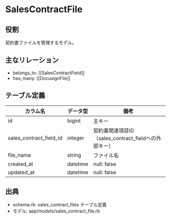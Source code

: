 # SalesContractFile

## 役割
契約書ファイルを管理するモデル。

## 主なリレーション
- belongs_to: [[SalesContractField]]
- has_many: [[DocusignFile]]

## テーブル定義

| カラム名 | データ型 | 備考 |
|---|---|---|
| id | bigint | 主キー |
| sales_contract_field_id | integer | 契約書関連項目ID（sales_contract_fieldへの外部キー） |
| file_name | string | ファイル名 |
| created_at | datetime | null: false |
| updated_at | datetime | null: false |

## 出典
- schema.rb: sales_contract_files テーブル定義
- モデル: app/models/sales_contract_file.rb 